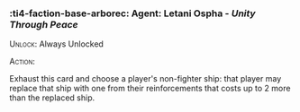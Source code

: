 ### :ti4-faction-base-arborec: **Agent**: Letani Ospha - _Unity Through Peace_

<span style="font-variant:small-caps;">Unlock</span>: Always Unlocked

<span style="font-variant:small-caps;">Action</span>:

Exhaust this card and choose a player's non-fighter ship: that player may replace that ship with one from their reinforcements that costs up to 2 more than the replaced ship.

